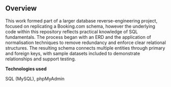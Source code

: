 ## Overview

This work formed part of a larger database reverse-engineering project, focused on replicating a Booking.com schema, however the underlying code within this repository reflects practical knowledge of SQL fundamentals. The process began with an ERD and the application of normalisation techniques to remove redundancy and enforce clear relational structures. The resulting schema connects multiple entities through primary and foreign keys, with sample datasets included to demonstrate relationships and support testing. 

**Technologies used**

SQL (MySQL), phpMyAdmin
